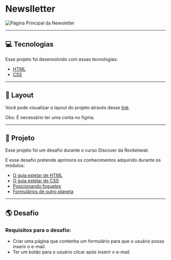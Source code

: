 # **Newslletter**

![Página Principal da Newsletter](https://github.com/WendelSantosNunes/Newsletter/blob/main/imgReadme/P%C3%A1gina_principal.png?raw=true)

---

## 💻 **Tecnologias**

Esse projeto foi desenvolvido com essas tecnologias:

- [HTML](https://developer.mozilla.org/pt-BR/docs/Web/HTML)
- [CSS](https://developer.mozilla.org/pt-BR/docs/Web/CSS)

---

## 🎨 **Layout**

Você pode visualizar o layout do projeto através desse [link](<https://www.figma.com/file/luL5sD65mzbDUgHSSfpx1U/DD-%2F-RocketNews-(Copy)?node-id=3%3A2>).

Obs: É necessário ter uma conta no figma.

---

## 🚀 **Projeto**

Esse projeto foi um desafio durante o curso Discover ​da Rocketseat.

E esse desafio pretende aprimora os conhecimentos adquirido durante os módulos:

- [O guia estelar de HTML](https://app.rocketseat.com.br/node/o-guia-estelar-de-html)
- [O guia estelar de CSS](https://app.rocketseat.com.br/node/o-guia-estelar-de-css)
- [Posicionando foguetes](https://app.rocketseat.com.br/node/posicionando-foguetes)
- [Formulários de outro planeta](https://app.rocketseat.com.br/node/formularios-de-outro-planeta)

---

## :earth_americas: **Desafio**

### Requisitos para o desafio:

- Criar uma página que contenha um formulário para que o usuário possa inserir o e-mail.
- Ter um botão para o usuário clicar após inserir o e-mail.
